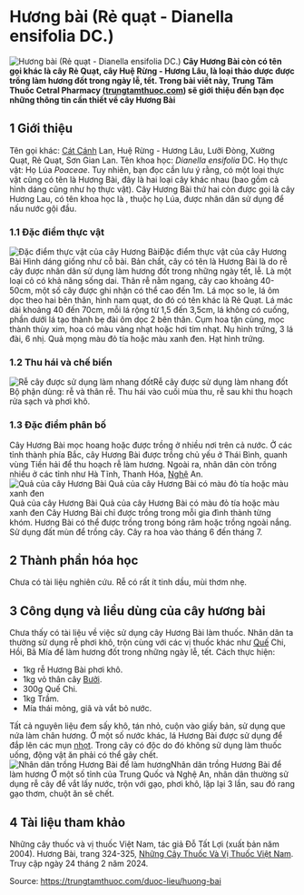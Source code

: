 # Hương bài (Rẻ quạt - Dianella ensifolia DC.)

![Hương bài \(Rẻ quạt - Dianella ensifolia DC.\)](https://trungtamthuoc.com/images/others/cay-huong-bai-2-1166.jpg)
**Cây Hương Bài còn có tên gọi khác là cây Rẻ Quạt, cây Huệ Rừng - Hương Lâu, là loại thảo dược được trồng làm hương đốt trong ngày lễ, tết. Trong bài viết này, Trung Tâm Thuốc Cetral Pharmacy ([trungtamthuoc.com](https://trungtamthuoc.com/ "trungtamthuoc.com")) sẽ giới thiệu đến bạn đọc những thông tin cần thiết về cây Hương Bài**
##  1 Giới thiệu
Tên gọi khác: [Cát Cánh](https://trungtamthuoc.com/duoc-lieu/cat-canh-74 "Cát Cánh") Lan, Huệ Rừng - Hương Lâu, Lưỡi Đòng, Xường Quạt, Rẻ Quạt, Sơn Gian Lan.
Tên khoa học: _Dianella ensifolia_ DC.
Họ thực vật: Họ Lúa _Poaceae_.
Tuy nhiên, bạn đọc cần lưu ý rằng, có một loại thực vật cũng có tên là Hương Bài, đây là hai loại cây khác nhau (bao gồm cả hình dáng cũng như họ thực vật). Cây Hương Bài thứ hai còn được gọi là cây Hương Lau, có tên khoa học là , thuộc họ Lúa, được nhân dân sử dụng để nấu nước gội đầu.
### 1.1 Đặc điểm thực vật
![Đặc điểm thực vật của cây Hương Bài](https://trungtamthuoc.com/images/item/cay-huong-bai.jpg)Đặc điểm thực vật của cây Hương Bài
Hình dáng giống như cỗ bài. Bản chất, cây có tên là Hương Bài là do rễ cây được nhân dân sử dụng làm hương đốt trong những ngày tết, lễ.
Là một loại cỏ có khả năng sống dai.
Thân rễ nằm ngang, cây cao khoảng 40-50cm, một số cây được ghi nhận có thể cao đến 1m.
Lá mọc so le, lá ôm dọc theo hai bên thân, hình nam quạt, do đó có tên khác là Rẻ Quạt.
Lá mác dài khoảng 40 đến 70cm, mỗi lá rộng từ 1,5 đến 3,5cm, lá không có cuống, phần dưới lá tạo thành bẹ đài ôm dọc 2 bên thân.
Cụm hoa tận cùng, mọc thành thùy xim, hoa có màu vàng nhạt hoặc hơi tím nhạt.
Nụ hình trứng, 3 lá đài, 6 nhị.
Quả mọng màu đỏ tía hoặc màu xanh đen.
Hạt hình trứng.
### 1.2 Thu hái và chế biến
![Rễ cây được sử dụng làm nhang đốt](https://trungtamthuoc.com/images/item/cay-huong-bai-0.jpg)Rễ cây được sử dụng làm nhang đốt
Bộ phận dùng: rễ và thân rễ.
Thu hái vào cuối mùa thu, rễ sau khi thu hoạch rửa sạch và phơi khô.
### 1.3 Đặc điểm phân bố
Cây Hương Bài mọc hoang hoặc được trồng ở nhiều nơi trên cả nước.
Ở các tỉnh thành phía Bắc, cây Hương Bài được trồng chủ yếu ở Thái Bình, quanh vùng Tiền hải để thu hoạch rễ làm hương. Ngoài ra, nhân dân còn trồng nhiều ở các tỉnh như Hà Tĩnh, Thanh Hóa, [Nghệ](https://trungtamthuoc.com/duoc-lieu/nghe-21 "Nghệ") An.
![Quả của cây Hương Bài Quả của cây Hương Bài có màu đỏ tía hoặc màu xanh đen](https://trungtamthuoc.com/images/item/cay-huong-bai-1.jpg)Quả của cây Hương Bài Quả của cây Hương Bài có màu đỏ tía hoặc màu xanh đen
Cây Hương Bài chỉ được trồng trong mỗi gia đình thành từng khóm. Hương Bài có thể được trồng trong bóng râm hoặc trồng ngoài nắng. Sử dụng đất mùn để trồng cây.
Cây ra hoa vào tháng 6 đến tháng 7.
##  2 Thành phần hóa học
Chưa có tài liệu nghiên cứu.
Rễ có rất ít tinh dầu, mùi thơm nhẹ.
##  3 Công dụng và liều dùng của cây hương bài
Chưa thấy có tài liệu về việc sử dụng cây Hương Bài làm thuốc.
Nhân dân ta thường sử dụng rễ phơi khô, trộn cùng với các vị thuốc khác như [Quế](https://trungtamthuoc.com/duoc-lieu/que-51 "Quế") Chi, Hồi, Bã Mía để làm hương đốt trong những ngày lễ, tết.
Cách thực hiện:
  * 1kg rễ Hương Bài phơi khô.
  * 1kg vỏ thân cây [Bưởi](https://trungtamthuoc.com/duoc-lieu/buoi-50 "Bưởi").
  * 300g Quế Chi.
  * 1kg Trầm.
  * Mía thái mỏng, giã và vắt bỏ nước.


Tất cả nguyên liệu đem sấy khô, tán nhỏ, cuộn vào giấy bản, sử dụng que nứa làm chân hương.
Ở một số nước khác, lá Hương Bài được sử dụng để đắp lên các mụn [nhọt](https://trungtamthuoc.com/bai-viet/nhot "nhọt").
Trong cây có độc do đó không sử dụng làm thuốc uống, động vật ăn phải có thể gây chết.
![Nhân dân trồng Hương Bài để làm hương](https://trungtamthuoc.com/images/item/cay-huong-bai-3.jpg)Nhân dân trồng Hương Bài để làm hương
Ở một số tỉnh của Trung Quốc và Nghệ An, nhân dân thường sử dụng rễ cây để vắt lấy nước, trộn với gạo, phơi khô, lặp lại 3 lần, sau đó rang gạo thơm, chuột ăn sẽ chết.
##  4 Tài liệu tham khảo
Những cây thuốc và vị thuốc Việt Nam, tác giả Đỗ Tất Lợi (xuất bản năm 2004). Hương Bài, trang 324-325, [Những Cây Thuốc Và Vị Thuốc Việt Nam](https://trungtamthuoc.com/duoc-lieu "Những Cây Thuốc Và Vị Thuốc Việt Nam"). Truy cập ngày 24 tháng 2 năm 2024.


Source: https://trungtamthuoc.com/duoc-lieu/huong-bai
